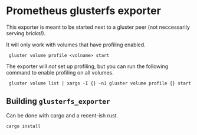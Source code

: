 # Prometheus glusterfs exporter

This exporter is meant to be started next to a gluster peer (not neccessarily
serving bricks!).

It will only work with volumes that have profiling enabled.

     gluster volume profile <volname> start

The exporter will _not_ set up profiling, but you can run the following
command to enable profiling on all volumes.

     gluster volume list | xargs -I {} -n1 gluster volume profile {} start


## Building `glusterfs_exporter`

Can be done with cargo and a recent-ish rust.

```
cargo install
```
